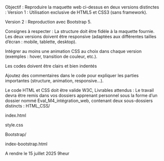 Objectif : Reproduire la maquette web ci-dessus en deux versions distinctes :
Version 1 : Utilisation exclusive de HTML5 et CSS3 (sans framework).

Version 2 : Reproduction avec Bootstrap 5.

Consignes à respecter :
La structure doit être fidèle à la maquette fournie.
Les deux versions doivent être responsive (adaptées aux différentes tailles d’écran : mobile, tablette, desktop).

Intégrer au moins une animation CSS au choix dans chaque version (exemples : hover, transition de couleur, etc.).

Les codes doivent être clairs et bien indentés 

Ajoutez des commentaires dans le code pour expliquer les parties importantes (structure, animation, responsive...).

Le code HTML et CSS doit être valide W3C,
Livrables attendus :
Le travail devra être remis dans vos dossiers apprenant personnel sous la forme d’un dossier nommé Eval_M4_intégration_web, contenant deux sous-dossiers distincts :
HTML_CSS/

index.html

style.css

Bootstrap/

index-bootstrap.html 


A rendre le 15 juillet 2025 9heur 
